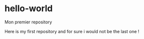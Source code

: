 # hello-world
Mon premier repository

Here is my first repository and for sure i would not be the last one !
